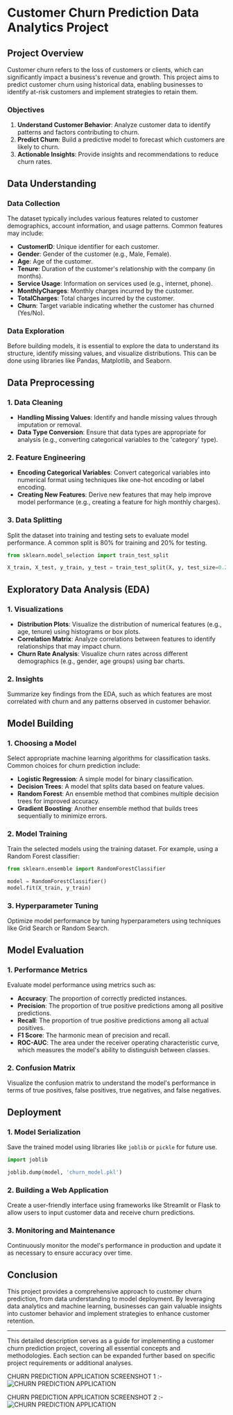 # Customer Churn Prediction Data Analytics Project

## Project Overview

Customer churn refers to the loss of customers or clients, which can significantly impact a business's revenue and growth. This project aims to predict customer churn using historical data, enabling businesses to identify at-risk customers and implement strategies to retain them.

### Objectives

1. **Understand Customer Behavior**: Analyze customer data to identify patterns and factors contributing to churn.
2. **Predict Churn**: Build a predictive model to forecast which customers are likely to churn.
3. **Actionable Insights**: Provide insights and recommendations to reduce churn rates.

## Data Understanding

### Data Collection

The dataset typically includes various features related to customer demographics, account information, and usage patterns. Common features may include:

- **CustomerID**: Unique identifier for each customer.
- **Gender**: Gender of the customer (e.g., Male, Female).
- **Age**: Age of the customer.
- **Tenure**: Duration of the customer's relationship with the company (in months).
- **Service Usage**: Information on services used (e.g., internet, phone).
- **MonthlyCharges**: Monthly charges incurred by the customer.
- **TotalCharges**: Total charges incurred by the customer.
- **Churn**: Target variable indicating whether the customer has churned (Yes/No).

### Data Exploration

Before building models, it is essential to explore the data to understand its structure, identify missing values, and visualize distributions. This can be done using libraries like Pandas, Matplotlib, and Seaborn.

## Data Preprocessing

### 1. Data Cleaning

- **Handling Missing Values**: Identify and handle missing values through imputation or removal.
- **Data Type Conversion**: Ensure that data types are appropriate for analysis (e.g., converting categorical variables to the 'category' type).

### 2. Feature Engineering

- **Encoding Categorical Variables**: Convert categorical variables into numerical format using techniques like one-hot encoding or label encoding.
- **Creating New Features**: Derive new features that may help improve model performance (e.g., creating a feature for high monthly charges).

### 3. Data Splitting

Split the dataset into training and testing sets to evaluate model performance. A common split is 80% for training and 20% for testing.

```python
from sklearn.model_selection import train_test_split

X_train, X_test, y_train, y_test = train_test_split(X, y, test_size=0.2, random_state=42)
```

## Exploratory Data Analysis (EDA)

### 1. Visualizations

- **Distribution Plots**: Visualize the distribution of numerical features (e.g., age, tenure) using histograms or box plots.
- **Correlation Matrix**: Analyze correlations between features to identify relationships that may impact churn.
- **Churn Rate Analysis**: Visualize churn rates across different demographics (e.g., gender, age groups) using bar charts.

### 2. Insights

Summarize key findings from the EDA, such as which features are most correlated with churn and any patterns observed in customer behavior.

## Model Building

### 1. Choosing a Model

Select appropriate machine learning algorithms for classification tasks. Common choices for churn prediction include:

- **Logistic Regression**: A simple model for binary classification.
- **Decision Trees**: A model that splits data based on feature values.
- **Random Forest**: An ensemble method that combines multiple decision trees for improved accuracy.
- **Gradient Boosting**: Another ensemble method that builds trees sequentially to minimize errors.

### 2. Model Training

Train the selected models using the training dataset. For example, using a Random Forest classifier:

```python
from sklearn.ensemble import RandomForestClassifier

model = RandomForestClassifier()
model.fit(X_train, y_train)
```

### 3. Hyperparameter Tuning

Optimize model performance by tuning hyperparameters using techniques like Grid Search or Random Search.

## Model Evaluation

### 1. Performance Metrics

Evaluate model performance using metrics such as:

- **Accuracy**: The proportion of correctly predicted instances.
- **Precision**: The proportion of true positive predictions among all positive predictions.
- **Recall**: The proportion of true positive predictions among all actual positives.
- **F1 Score**: The harmonic mean of precision and recall.
- **ROC-AUC**: The area under the receiver operating characteristic curve, which measures the model's ability to distinguish between classes.

### 2. Confusion Matrix

Visualize the confusion matrix to understand the model's performance in terms of true positives, false positives, true negatives, and false negatives.

## Deployment

### 1. Model Serialization

Save the trained model using libraries like `joblib` or `pickle` for future use.

```python
import joblib

joblib.dump(model, 'churn_model.pkl')
```

### 2. Building a Web Application

Create a user-friendly interface using frameworks like Streamlit or Flask to allow users to input customer data and receive churn predictions.

### 3. Monitoring and Maintenance

Continuously monitor the model's performance in production and update it as necessary to ensure accuracy over time.

## Conclusion

This project provides a comprehensive approach to customer churn prediction, from data understanding to model deployment. By leveraging data analytics and machine learning, businesses can gain valuable insights into customer behavior and implement strategies to enhance customer retention.

---

This detailed description serves as a guide for implementing a customer churn prediction project, covering all essential concepts and methodologies. Each section can be expanded further based on specific project requirements or additional analyses.

CHURN PREDICTION APPLICATION SCREENSHOT 1 :-
![CHURN PREDICTION APPLICATION](https://github.com/Saurabhshirpurkar27/Banking-Churn-Analysis-Modeling-/blob/main/screenshot/churning.JPG)

CHURN PREDICTION APPLICATION SCREENSHOT 2 :-
![CHURN PREDICTION APPLICATION](https://github.com/Saurabhshirpurkar27/Banking-Churn-Analysis-Modeling-/blob/main/screenshot/churnning%202.JPG)


